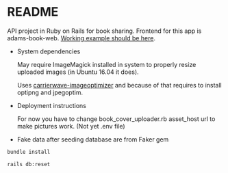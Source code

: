 # README

API project in Ruby on Rails for book sharing. Frontend for this app is adams-book-web. [Working example should be here](http://80.211.241.181/).

* System dependencies

  May require ImageMagick installed in system to properly resize uploaded images (in Ubuntu 16.04 it does).

  Uses [carrierwave-imageoptimizer](https://github.com/jtescher/carrierwave-imageoptimizer#this-gem-uses-the-following-utilities-for-optimizing-images) and because of that requires to install optipng and jpegoptim.

  
* Deployment instructions

  For now you have to change book_cover_uploader.rb asset_host url to make pictures work. (Not yet .env file)

* Fake data after seeding database are from Faker gem

```sh
bundle install

rails db:reset
```
